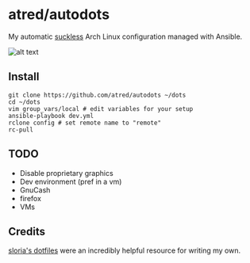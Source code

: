 # atred/autodots
My automatic [suckless](https://suckless.org) Arch Linux configuration managed with Ansible.

![alt text](https://raw.githubusercontent.com/atred/autodots/master/logo.png "bad joke, nothing to see here")

## Install
```
git clone https://github.com/atred/autodots ~/dots
cd ~/dots
vim group_vars/local # edit variables for your setup
ansible-playbook dev.yml
rclone config # set remote name to "remote"
rc-pull
```

## TODO
 - Disable proprietary graphics
 - Dev environment (pref in a vm)
 - GnuCash
 - firefox
 - VMs

## Credits
[sloria's dotfiles](https://github.com/sloria/dotfiles) were an incredibly helpful resource for writing my own.
